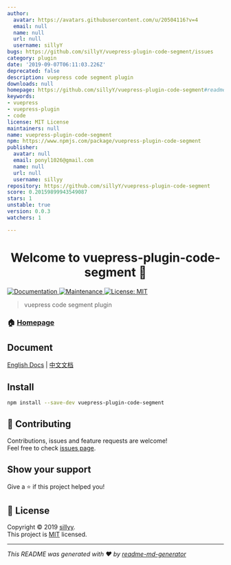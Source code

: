 ```yaml
---
author:
  avatar: https://avatars.githubusercontent.com/u/20504116?v=4
  email: null
  name: null
  url: null
  username: sillyY
bugs: https://github.com/sillyY/vuepress-plugin-code-segment/issues
category: plugin
date: '2019-09-07T06:11:03.226Z'
deprecated: false
description: vuepress code segment plugin
downloads: null
homepage: https://github.com/sillyY/vuepress-plugin-code-segment#readme
keywords:
- vuepress
- vuepress-plugin
- code
license: MIT License
maintainers: null
name: vuepress-plugin-code-segment
npm: https://www.npmjs.com/package/vuepress-plugin-code-segment
publisher:
  avatar: null
  email: ponyl1026@gmail.com
  name: null
  url: null
  username: sillyy
repository: https://github.com/sillyY/vuepress-plugin-code-segment
score: 0.20159899943549087
stars: 1
unstable: true
version: 0.0.3
watchers: 1

---
```


<h1 align="center">Welcome to vuepress-plugin-code-segment 👋</h1>
<p>
  <a href="http://sillyy.cn/vuepress-plugin-code-segment/">
    <img alt="Documentation" src="https://img.shields.io/badge/documentation-yes-brightgreen.svg" target="_blank" />
  </a>
  <a href="https://github.com/sillyY/vuepress-plugin-code-segment/graphs/commit-activity">
    <img alt="Maintenance" src="https://img.shields.io/badge/Maintained%3F-yes-green.svg" target="_blank" />
  </a>
  <a href="https://github.com/sillyY/vuepress-plugin-code-segment/blob/master/LICENSE">
    <img alt="License: MIT" src="https://img.shields.io/badge/License-MIT-yellow.svg" target="_blank" />
  </a>
</p>

> vuepress code segment plugin

### 🏠 [Homepage](https://github.com/sillyY/vuepress-plugin-code-segment#readme)

## Document
[English Docs](http://sillyy.cn/vuepress-plugin-code-segment/) | [中文文档](http://sillyy.cn/vuepress-plugin-code-segment/zh/)

## Install

```sh
npm install --save-dev vuepress-plugin-code-segment
```

## 🤝 Contributing

Contributions, issues and feature requests are welcome!<br />Feel free to check [issues page](https://github.com/sillyY/vuepress-plugin-code-segment/issues).

## Show your support

Give a ⭐️ if this project helped you!

## 📝 License

Copyright © 2019 [sillyy](https://github.com/sillyY).<br />
This project is [MIT](https://github.com/sillyY/vuepress-plugin-code-segment/blob/master/LICENSE) licensed.

***
_This README was generated with ❤️ by [readme-md-generator](https://github.com/kefranabg/readme-md-generator)_